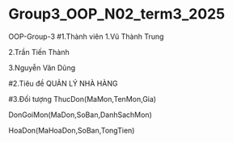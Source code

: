 # Group3_OOP_N02_term3_2025
OOP-Group-3
#1.Thành viên
1.Vũ Thành Trung

2.Trần Tiến Thành

3.Nguyễn Văn Dũng

#2.Tiêu đề
QUẢN LÝ NHÀ HÀNG

#3.Đối tượng
ThucDon(MaMon,TenMon,Gia)

DonGoiMon(MaDon,SoBan,DanhSachMon)

HoaDon(MaHoaDon,SoBan,TongTien)
